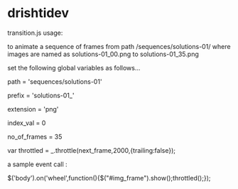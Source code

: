# drishtidev

transition.js usage:

to animate a sequence of frames from path /sequences/solutions-01/
where images are named as solutions-01_00.png to solutions-01_35.png

set the following global variables as follows...

path = 'sequences/solutions-01'

prefix = 'solutions-01_'

extension = 'png'

index_val = 0

no_of_frames = 35

var throttled = _.throttle(next_frame,2000,{trailing:false});

a sample event call :

$('body').on('wheel',function(){$("#img_frame").show();throttled();});
